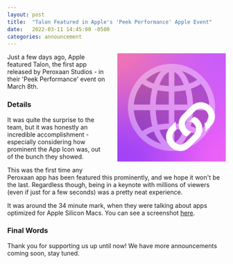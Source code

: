 ```yaml
---
layout: post
title:  "Talon Featured in Apple's 'Peek Performance' Apple Event"
date:   2022-03-11 14:45:00 -0500
categories: announcement
---
```


<img align="right" width="250" height="250" style="padding-left: 25px; padding-bottom: 25px;" src="/assets/images/TalonIcon.png">

Just a few days ago, Apple featured Talon, the first app released by Peroxaan Studios - in their 'Peek Performance' event on March 8th.

### Details

It was quite the surprise to the team, but it was honestly an incredible accomplishment - especially considering how prominent the App Icon was, out of the bunch they showed.

This was the first time any Peroxaan app has been featured this prominently, and we hope it won't be the last. Regardless though, being in a keynote with millions of viewers (even if just for a few seconds) was a pretty neat experience.

It was around the 34 minute mark, when they were talking about apps optimized for Apple Silicon Macs. You can see a screenshot [here](https://twitter.com/tme_michael/status/1501292929113014273).

### Final Words

Thank you for supporting us up until now! We have more announcements coming soon, stay tuned.
